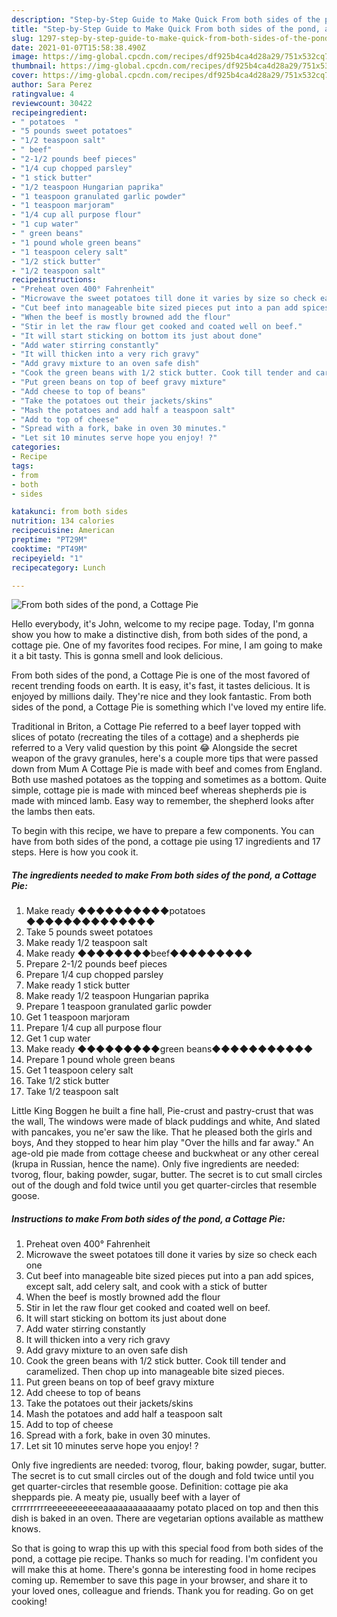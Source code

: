 ```yaml
---
description: "Step-by-Step Guide to Make Quick From both sides of the pond, a Cottage Pie"
title: "Step-by-Step Guide to Make Quick From both sides of the pond, a Cottage Pie"
slug: 1297-step-by-step-guide-to-make-quick-from-both-sides-of-the-pond-a-cottage-pie
date: 2021-01-07T15:58:38.490Z
image: https://img-global.cpcdn.com/recipes/df925b4ca4d28a29/751x532cq70/from-both-sides-of-the-pond-a-cottage-pie-recipe-main-photo.jpg
thumbnail: https://img-global.cpcdn.com/recipes/df925b4ca4d28a29/751x532cq70/from-both-sides-of-the-pond-a-cottage-pie-recipe-main-photo.jpg
cover: https://img-global.cpcdn.com/recipes/df925b4ca4d28a29/751x532cq70/from-both-sides-of-the-pond-a-cottage-pie-recipe-main-photo.jpg
author: Sara Perez
ratingvalue: 4
reviewcount: 30422
recipeingredient:
- " potatoes  "
- "5 pounds sweet potatoes"
- "1/2 teaspoon salt"
- " beef"
- "2-1/2 pounds beef pieces"
- "1/4 cup chopped parsley"
- "1 stick butter"
- "1/2 teaspoon Hungarian paprika"
- "1 teaspoon granulated garlic powder"
- "1 teaspoon marjoram"
- "1/4 cup all purpose flour"
- "1 cup water"
- " green beans"
- "1 pound whole green beans"
- "1 teaspoon celery salt"
- "1/2 stick butter"
- "1/2 teaspoon salt"
recipeinstructions:
- "Preheat oven 400° Fahrenheit"
- "Microwave the sweet potatoes till done it varies by size so check each one"
- "Cut beef into manageable bite sized pieces put into a pan add spices, except salt, add celery salt, and cook with a stick of butter"
- "When the beef is mostly browned add the flour"
- "Stir in let the raw flour get cooked and coated well on beef."
- "It will start sticking on bottom its just about done"
- "Add water stirring constantly"
- "It will thicken into a very rich gravy"
- "Add gravy mixture to an oven safe dish"
- "Cook the green beans with 1/2 stick butter. Cook till tender and caramelized.  Then chop up into manageable bite sized pieces."
- "Put green beans on top of beef gravy mixture"
- "Add cheese to top of beans"
- "Take the potatoes out their jackets/skins"
- "Mash the potatoes and add half a teaspoon salt"
- "Add to top of cheese"
- "Spread with a fork, bake in oven 30 minutes."
- "Let sit 10 minutes serve hope you enjoy! ?"
categories:
- Recipe
tags:
- from
- both
- sides

katakunci: from both sides 
nutrition: 134 calories
recipecuisine: American
preptime: "PT29M"
cooktime: "PT49M"
recipeyield: "1"
recipecategory: Lunch

---
```



![From both sides of the pond, a Cottage Pie](https://img-global.cpcdn.com/recipes/df925b4ca4d28a29/751x532cq70/from-both-sides-of-the-pond-a-cottage-pie-recipe-main-photo.jpg)

Hello everybody, it's John, welcome to my recipe page. Today, I'm gonna show you how to make a distinctive dish, from both sides of the pond, a cottage pie. One of my favorites food recipes. For mine, I am going to make it a bit tasty. This is gonna smell and look delicious.

From both sides of the pond, a Cottage Pie is one of the most favored of recent trending foods on earth. It is easy, it's fast, it tastes delicious. It is enjoyed by millions daily. They're nice and they look fantastic. From both sides of the pond, a Cottage Pie is something which I've loved my entire life.

Traditional in Briton, a Cottage Pie referred to a beef layer topped with slices of potato (recreating the tiles of a cottage) and a shepherds pie referred to a Very valid question by this point 😂 Alongside the secret weapon of the gravy granules, here&#39;s a couple more tips that were passed down from Mum A Cottage Pie is made with beef and comes from England. Both use mashed potatoes as the topping and sometimes as a bottom. Quite simple, cottage pie is made with minced beef whereas shepherds pie is made with minced lamb. Easy way to remember, the shepherd looks after the lambs then eats.


To begin with this recipe, we have to prepare a few components. You can have from both sides of the pond, a cottage pie using 17 ingredients and 17 steps. Here is how you cook it.

<!--inarticleads1-->

##### The ingredients needed to make From both sides of the pond, a Cottage Pie:

1. Make ready  ◆◆◆◆◆◆◆◆◆◆potatoes  ◆◆◆◆◆◆◆◆◆◆◆◆◆◆
1. Take 5 pounds sweet potatoes
1. Make ready 1/2 teaspoon salt
1. Make ready  ◆◆◆◆◆◆◆◆beef◆◆◆◆◆◆◆◆◆
1. Prepare 2-1/2 pounds beef pieces
1. Prepare 1/4 cup chopped parsley
1. Make ready 1 stick butter
1. Make ready 1/2 teaspoon Hungarian paprika
1. Prepare 1 teaspoon granulated garlic powder
1. Get 1 teaspoon marjoram
1. Prepare 1/4 cup all purpose flour
1. Get 1 cup water
1. Make ready  ◆◆◆◆◆◆◆◆◆green beans◆◆◆◆◆◆◆◆◆◆◆
1. Prepare 1 pound whole green beans
1. Get 1 teaspoon celery salt
1. Take 1/2 stick butter
1. Take 1/2 teaspoon salt


Little King Boggen he built a fine hall, Pie-crust and pastry-crust that was the ⁠wall, The windows were made of black puddings ⁠and white, And slated with pancakes, you ne&#39;er saw ⁠the like. That he pleased both the girls and boys, And they stopped to hear him play &#34;Over the hills and far away.&#34; An age-old pie made from cottage cheese and buckwheat or any other cereal (krupa in Russian, hence the name). Only five ingredients are needed: tvorog, flour, baking powder, sugar, butter. The secret is to cut small circles out of the dough and fold twice until you get quarter-circles that resemble goose. 

<!--inarticleads2-->

##### Instructions to make From both sides of the pond, a Cottage Pie:

1. Preheat oven 400° Fahrenheit
1. Microwave the sweet potatoes till done it varies by size so check each one
1. Cut beef into manageable bite sized pieces put into a pan add spices, except salt, add celery salt, and cook with a stick of butter
1. When the beef is mostly browned add the flour
1. Stir in let the raw flour get cooked and coated well on beef.
1. It will start sticking on bottom its just about done
1. Add water stirring constantly
1. It will thicken into a very rich gravy
1. Add gravy mixture to an oven safe dish
1. Cook the green beans with 1/2 stick butter. Cook till tender and caramelized.  Then chop up into manageable bite sized pieces.
1. Put green beans on top of beef gravy mixture
1. Add cheese to top of beans
1. Take the potatoes out their jackets/skins
1. Mash the potatoes and add half a teaspoon salt
1. Add to top of cheese
1. Spread with a fork, bake in oven 30 minutes.
1. Let sit 10 minutes serve hope you enjoy! ?


Only five ingredients are needed: tvorog, flour, baking powder, sugar, butter. The secret is to cut small circles out of the dough and fold twice until you get quarter-circles that resemble goose. Definition: cottage pie aka sheppards pie. A meaty pie, usually beef with a layer of crrrrrrrrreeeeeeeeeeeaaaaaaaaaaaamy potato placed on top and then this dish is baked in an oven. There are vegetarian options available as matthew knows. 

So that is going to wrap this up with this special food from both sides of the pond, a cottage pie recipe. Thanks so much for reading. I'm confident you will make this at home. There's gonna be interesting food in home recipes coming up. Remember to save this page in your browser, and share it to your loved ones, colleague and friends. Thank you for reading. Go on get cooking!
